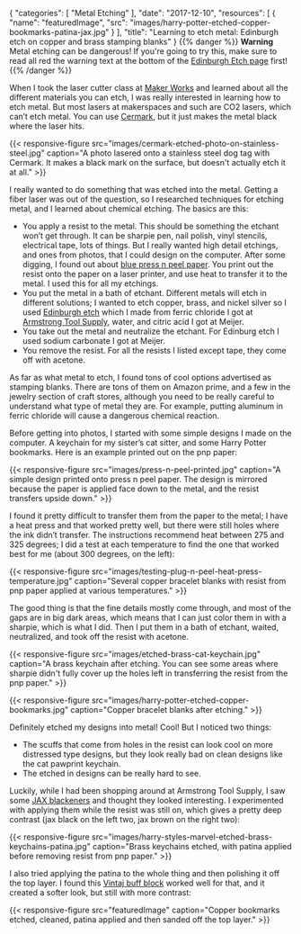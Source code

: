 
{
  "categories": [
    "Metal Etching"
  ],
  "date": "2017-12-10",
  "resources": [
    {
      "name": "featuredImage",
      "src": "images/harry-potter-etched-copper-bookmarks-patina-jax.jpg"
    }
  ],
  "title": "Learning to etch metal: Edinburgh etch on copper and brass stamping blanks"
}
{{% danger %}}
  **Warning**<br>
  Metal etching can be dangerous! If you're going to try this, make sure to read all red the warning
  text at the bottom of the [Edinburgh Etch
  page](http://www.nontoxicprint.com/etchcopperandbrass.htm) first!
{{% /danger %}}

When I took the laser cutter class at [Maker Works](https://www.maker-works.com/) and learned about
all the different materials you can etch, I was really interested in learning how to etch metal. But
most lasers at makerspaces and such are CO2 lasers, which can’t etch metal. You can
use [Cermark](https://www.johnsonplastics.com/engraving/engraving-supplies/cermark), but it just
makes the metal black where the laser hits.

{{< responsive-figure src="images/cermark-etched-photo-on-stainless-steel.jpg" caption="A photo lasered onto a stainless steel dog tag with Cermark. It makes a black mark on the surface, but doesn't actually etch it at all." >}}

I really wanted to do something that was etched into the metal. Getting a fiber laser was out of the
question, so I researched techniques for etching metal, and I learned about chemical etching. The
basics are this:

* You apply a resist to the metal. This should be something the etchant won’t get through. It can be
  sharpie pen, nail polish, vinyl stencils, electrical tape, lots of things. But I really wanted
  high detail etchings, and ones from photos, that I could design on the computer. After some
  digging, I found out about [blue press n peel paper](http://www.techniks.com/). You print out the
  resist onto the paper on a laser printer, and use heat to transfer it to the metal. I used this
  for all my etchings.
* You put the metal in a bath of etchant. Different metals will etch in different solutions; I
  wanted to etch copper, brass, and nickel silver so I used [Edinburgh
  etch](http://www.nontoxicprint.com/etchcopperandbrass.htm) which I made from ferric chloride I got
  at [Armstrong Tool  Supply](https://armstrongtoolsupply.com/), water, and citric acid I got at
  Meijer.
* You take out the metal and neutralize the etchant. For Edinburg etch I used sodium carbonate I got
  at Meijer.
* You remove the resist. For all the resists I listed except tape, they come off with acetone.

As far as what metal to etch, I found tons of cool options advertised as stamping blanks. There are
tons of them on Amazon prime, and a few in the jewelry section of craft stores, although you need to
be really careful to understand what type of metal they are. For example, putting aluminum in ferric
chloride will cause a dangerous chemical reaction.

Before getting into photos, I started with some simple designs I made on the computer. A keychain
for my sister’s cat sitter, and some Harry Potter bookmarks. Here is an example printed out on the
pnp paper:

{{< responsive-figure src="images/press-n-peel-printed.jpg" caption="A simple design printed onto press n peel paper. The design is mirrored because the paper is applied face down to the metal, and the resist transfers upside down." >}}

I found it pretty difficult to transfer them from the paper to the metal; I have a heat press and
that worked pretty well, but there were still holes where the ink didn’t transfer. The instructions
recommend heat between 275 and 325 degrees; I did a test at each temperature to find the one that
worked best for me (about 300 degrees, on the left):

{{< responsive-figure src="images/testing-plug-n-peel-heat-press-temperature.jpg" caption="Several copper bracelet blanks with resist from pnp paper applied at various temperatures." >}}

The good thing is that the fine details mostly come through, and most of the gaps are in big dark
areas, which means that I can just color them in with a sharpie, which is what I did. Then I put
them in a bath of etchant, waited, neutralized, and took off the resist with acetone.

{{< responsive-figure src="images/etched-brass-cat-keychain.jpg" caption="A brass keychain after etching. You can see some areas where sharpie didn't fully cover up the holes left in transferring the resist from the pnp paper." >}}

{{< responsive-figure src="images/harry-potter-etched-copper-bookmarks.jpg" caption="Copper bracelet blanks after etching." >}}

Definitely etched my designs into metal! Cool! But I noticed two things:

* The scuffs that come from holes in the resist can look cool on more distressed type designs, but
  they look really bad on clean designs like the cat pawprint keychain.
* The etched in designs can be really hard to see.

Luckily, while I had been shopping around at Armstrong Tool  Supply, I saw some [JAX
blackeners](https://jaxchemical.com/shop/) and thought they looked interesting. I experimented with
applying them while the resist was still on, which gives a pretty deep contrast (jax black on the
left two, jax brown on the right two):

{{< responsive-figure src="images/harry-styles-marvel-etched-brass-keychains-patina.jpg" caption="Brass keychains etched, with patina applied before removing resist from pnp paper." >}}

I also tried applying the patina to the whole thing and then polishing it off the top layer. I found
this [Vintaj buff block](https://www.amazon.com/Vintaj-Relief-Filing-Buffing-Sanding/dp/B004VYYF2U)
worked well for that, and it created a softer look, but still with more contrast:

{{< responsive-figure src="featuredImage" caption="Copper bookmarks etched, cleaned, patina applied and then sanded off the top layer." >}}

